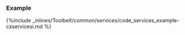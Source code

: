 

### Example



{%include _inlines/Toolbelt/common/services/code_services_example-cxservicesi.md %}




